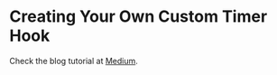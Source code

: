 # Creating Your Own Custom Timer Hook

Check the blog tutorial at [Medium](https://benhur-martins.medium.com).
